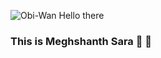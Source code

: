![Obi-Wan Hello there](https://github.com/user-attachments/assets/77feebaa-1a95-433e-b6ef-cb191dfd4fcb)
### This is Meghshanth Sara 👋 :thought_balloon:	


<!--
**Meghshanth/Meghshanth** is a ✨ _special_ ✨ repository because its `README.md` (this file) appears on your GitHub profile.

Here are some ideas to get you started:

- 🔭 I’m currently working on ...
- 🌱 I’m currently learning ...
- 👯 I’m looking to collaborate on ...
- 🤔 I’m looking for help with ...
- 💬 Ask me about ...
- 📫 How to reach me: ...
- 😄 Pronouns: ...
- ⚡ Fun fact: ...
-->
